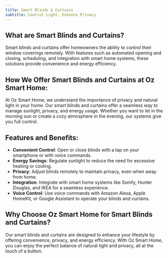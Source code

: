 ```yaml
---
title: Smart Blinds & Curtains
subtitle: Control Light, Enhance Privacy
---
```


## What are Smart Blinds and Curtains?

Smart blinds and curtains offer homeowners the ability to control their window coverings remotely. With features such as automated opening and closing, scheduling, and integration with smart home systems, these solutions provide convenience and energy efficiency.

## How We Offer Smart Blinds and Curtains at Oz Smart Home:

At Oz Smart Home, we understand the importance of privacy and natural light in your home. Our smart blinds and curtains offer a seamless way to manage sunlight, privacy, and energy usage. Whether you want to let in the morning sun or create a cozy atmosphere in the evening, our systems give you full control.

## Features and Benefits:

*   **Convenient Control**: Open or close blinds with a tap on your smartphone or with voice commands.
*   **Energy Savings**: Regulate sunlight to reduce the need for excessive heating or cooling.
*   **Privacy**: Adjust blinds remotely to maintain privacy, even when away from home.
*   **Integration**: Integrate with smart home systems like Somfy, Hunter Douglas, and IKEA for a seamless experience.
*   **Voice Control**: Use voice commands with Amazon Alexa, Apple HomeKit, or Google Assistant to operate your blinds and curtains.

## Why Choose Oz Smart Home for Smart Blinds and Curtains?

Our smart blinds and curtains are designed to enhance your lifestyle by offering convenience, privacy, and energy efficiency. With Oz Smart Home, you can enjoy the perfect balance of natural light and privacy, all at the touch of a button.
